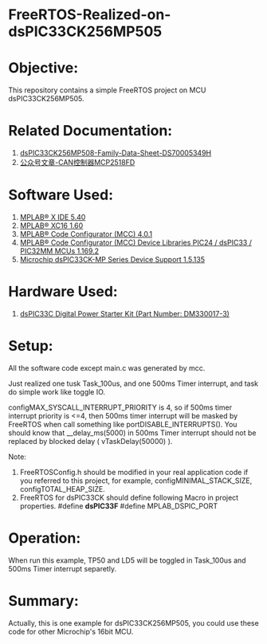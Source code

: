 # FreeRTOS-Realized-on-dsPIC33CK256MP505
Objective:
==========
This repository contains a simple FreeRTOS project on MCU dsPIC33CK256MP505.

Related Documentation:
=====================
1) [dsPIC33CK256MP508-Family-Data-Sheet-DS70005349H](http://ww1.microchip.com/downloads/en/DeviceDoc/dsPIC33CK256MP508-Family-Data-Sheet-DS70005349H.pdf)
2) [公众号文章-CAN控制器MCP2518FD](https://mp.weixin.qq.com/mp/appmsgalbum?action=getalbum&__biz=MzAxODgwMjkyOA==&scene=1&album_id=1597946681940115464&count=3&uin=MjU5ODU0MjYyMQ%3D%3D&key=8670448a25b6794c0531f61565bab6a78567068eba368f08bcb90a6609f7a0d198e6c81046e386a9aeeadb3defe18cf76196fe517ac61482de473fd34375998bbd4bd15a423152f3a5a8fe33a0f5450ddcd39af1ab657d06c73f4a4a22cdd1c773ec9cdd31e2548ed4d9712117633c887cb8b217fff99537a750f5f5e400f3c2&devicetype=Windows+10&version=62060833&lang=en&ascene=1&pass_ticket=TeVtLWj0cGGiXuN%2BEjKpj4GlBmA98XPreYEvslulQEXsVx49Rbsq9Zjxfs%2BrCfBy)

Software Used:
==============
1) [MPLAB® X IDE 5.40](microchip.com/mplab/mplab-x-ide)
2) [MPLAB® XC16 1.60](microchip.com/mplab/compilers)
3) [MPLAB® Code Configurator (MCC) 4.0.1](microchip.com/mplab/mplab-code-configurator)
4) [MPLAB® Code Configurator (MCC) Device Libraries PIC24 / dsPIC33 / PIC32MM MCUs 1.169.2](microchip.com/mplab/mplab-code-configurator)
5) [Microchip dsPIC33CK-MP Series Device Support 1.5.135](packs.download.microchip.com/)

Hardware Used:
=============
1) [dsPIC33C Digital Power Starter Kit (Part Number: DM330017-3)](https://www.microchip.com/developmenttools/ProductDetails/DM330017-3)

Setup:
======
All the software code except main.c was generated by mcc.

Just realized one tusk Task_100us, and one 500ms Timer interrupt, and task do simple work like toggle IO.

configMAX_SYSCALL_INTERRUPT_PRIORITY is 4, so if 500ms timer interrupt priority is <=4, then 500ms timer interrupt will be masked by FreeRTOS when call something like portDISABLE_INTERRUPTS(). You should know that __delay_ms(5000) in 500ms Timer interrupt should not be replaced by blocked delay ( vTaskDelay(50000) ).

Note:
1) FreeRTOSConfig.h should be modified in your real application code if you referred to this project, for example, configMINIMAL_STACK_SIZE, configTOTAL_HEAP_SIZE.
2) FreeRTOS for dsPIC33CK should define following Macro in project properties.
   #define __dsPIC33F__
   #define MPLAB_DSPIC_PORT


Operation:
==========
When run this example, TP50 and LD5 will be toggled in Task_100us and 500ms Timer interrupt separetly.


Summary:
========
Actually, this is one example for dsPIC33CK256MP505, you could use these code for other Microchip's 16bit MCU.
